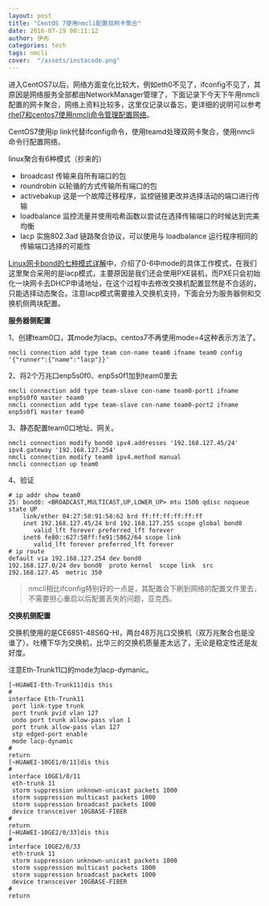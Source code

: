```yaml
---
layout: post
title: "CentOS 7使用nmcli配置双网卡聚合"
date: 2016-07-19 00:11:12
author: 伊布
categories: tech
tags: nmcli
cover:  "/assets/instacode.png"
---
```


进入CentOS7以后，网络方面变化比较大，例如eth0不见了，ifconfig不见了，其原因是网络服务全部都由NetworkManager管理了，下面记录下今天下午用nmcli配置的网卡聚合，网络上资料比较多，这里仅记录以备忘，更详细的说明可以参考[rhel7和centos7使用nmcli命令管理配置网络](https://www.cnhzz.com/nmcli/)。

CentOS7使用ip link代替ifconfig命令，使用teamd处理双网卡聚合，使用nmcli命令行配置网络。

linux聚合有6种模式（抄来的）

- broadcast 传输来自所有端口的包
- roundrobin 以轮循的方式传输所有端口的包
- activebakup 这是一个故障迁移程序，监控链接更改并选择活动的端口进行传输
- loadbalance 监控流量并使用哈希函数以尝试在选择传输端口的时候达到完美均衡
- lacp 实施802.3ad 链路聚合协议，可以使用与 loadbalance 运行程序相同的传输端口选择的可能性

[Linux网卡bond的七种模式详解](http://linuxnote.blog.51cto.com/9876511/1680315)中，介绍了0-6中mode的具体工作模式，在我们这里聚合采用的是lacp模式，主要原因是我们还会使用PXE装机，而PXE只会初始化一块网卡去DHCP申请地址，在这个过程中去修改交换机配置显然是不合适的，只能选择动态聚合。注意lacp模式需要接入交换机支持，下面会分为服务器侧和交换机侧两块配置。

**服务器侧配置**

1、创建team0口，其mode为lacp。centos7不再使用mode=4这种表示方法了。

```
nmcli connection add type team con-name team0 ifname team0 config '{"runner":{"name":"lacp"}}'
```

2、将2个万兆口enp5s0f0、enp5s0f1加到team0里去

```
nmcli connection add type team-slave con-name team0-port1 ifname enp5s0f0 master team0
nmcli connection add type team-slave con-name team0-port2 ifname enp5s0f1 master team0
```

3、静态配置team0口地址、网关。

```
nmcli connection modify bond0 ipv4.addresses '192.168.127.45/24' ipv4.gateway '192.168.127.254'
nmcli connection modify team0 ipv4.method manual
nmcli connection up team0
```

4、验证

```
# ip addr show team0
25: bond0: <BROADCAST,MULTICAST,UP,LOWER_UP> mtu 1500 qdisc noqueue state UP
    link/ether 04:27:58:91:58:62 brd ff:ff:ff:ff:ff:ff
    inet 192.168.127.45/24 brd 192.168.127.255 scope global bond0
       valid_lft forever preferred_lft forever
    inet6 fe80::627:58ff:fe91:5862/64 scope link
       valid_lft forever preferred_lft forever
# ip route
default via 192.168.127.254 dev bond0
192.168.127.0/24 dev bond0  proto kernel  scope link  src 192.168.127.45  metric 350
```

> nmcli相比ifconfig特别好的一点是，其配置会下刷到网络的配置文件里去，不需要担心重启以后配置丢失的问题，亚克西。

**交换机侧配置**

交换机使用的是CE6851-48S6Q-HI，两台48万兆口交换机（双万兆聚合也是没谁了）。吐槽下华为交换机，比华三的交换机质量差太远了，无论是稳定性还是友好度。

注意Eth-Trunk11口的mode为lacp-dymanic。

```
[~HUAWEI-Eth-Trunk11]dis this
#
interface Eth-Trunk11
 port link-type trunk
 port trunk pvid vlan 127
 undo port trunk allow-pass vlan 1
 port trunk allow-pass vlan 127
 stp edged-port enable
 mode lacp-dynamic
#
return
[~HUAWEI-10GE1/0/11]dis this
#
interface 10GE1/0/11
 eth-trunk 11
 storm suppression unknown-unicast packets 1000
 storm suppression multicast packets 1000
 storm suppression broadcast packets 1000
 device transceiver 10GBASE-FIBER
#
return
[~HUAWEI-10GE2/0/33]dis this
#
interface 10GE2/0/33
 eth-trunk 11
 storm suppression unknown-unicast packets 1000
 storm suppression multicast packets 1000
 storm suppression broadcast packets 1000
 device transceiver 10GBASE-FIBER
#
return
```

